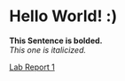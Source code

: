 # Hello World! :)

**This Sentence is bolded.**    
*This one is italicized.*   

[Lab Report 1](https://lkimdaryl.github.io/cse15l-lab-reports/lab-report-1-week-0.md)   

